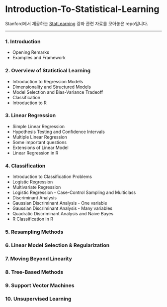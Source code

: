 # Introduction-To-Statistical-Learning

Stanford에서 제공하는 [StatLearning](https://lagunita.stanford.edu/courses/HumanitiesSciences/StatLearning/Winter2016/about) 강좌 관련 자료를 모아놓은 repo입니다.

---

### 1. Introduction
- Opening Remarks
- Examples and Framework
### 2. Overview of Statistical Learning
- Introduction to Regression Models
- Dimensionality and Structured Models
- Model Selection and Bias-Variance Tradeoff
- Classification
- Introduction to R
### 3. Linear Regression
- Simple Linear Regression
- Hypothesis Testing and Confidence Intervals
- Multiple Linear Regression
- Some important questions
- Extensions of Linear Model
- Linear Regression in R
### 4. Classification
- Introduction to Classification Problems
- Logistic Regression
- Multivariate Regression
- Logistic Regression - Case-Control Sampling and Multiclass
- Discriminant Analysis
- Gaussian Discriminant Analysis - One variable
- Gaussian Discriminant Analysis - Many variables
- Quadratic Discriminant Analysis and Naive Bayes
- R Classification in R
### 5. Resampling Methods
### 6. Linear Model Selection & Regularization
### 7. Moving Beyond Linearity
### 8. Tree-Based Methods
### 9. Support Vector Machines
### 10. Unsupervised Learning

